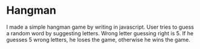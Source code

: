 # Hangman
I made a simple hangman game by writing in javascript. User tries to guess a random word by suggesting letters. Wrong letter guessing right is 5. If he guesses 5 wrong letters, he loses the game, otherwise he wins the game.
